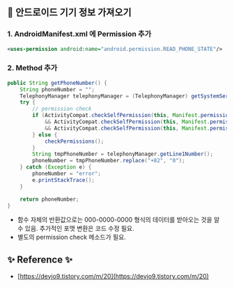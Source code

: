 ## 📌 안드로이드 기기 정보 가져오기

### 1. AndroidManifest.xml 에 Permission 추가

```xml
<uses-permission android:name="android.permission.READ_PHONE_STATE"/>
```

### 2. Method 추가

```java
public String getPhoneNumber() {
    String phoneNumber = "";
    TelephonyManager telephonyManager = (TelephonyManager) getSystemService(Context.TELEPHONY_SERVICE);
    try {
        // permission check
        if (ActivityCompat.checkSelfPermission(this, Manifest.permission.READ_SMS) != PackageManager.PERMISSION_GRANTED
            && ActivityCompat.checkSelfPermission(this, Manifest.permission.READ_PHONE_NUMBERS) != PackageManager.PERMISSION_GRANTED
            && ActivityCompat.checkSelfPermission(this, Manifest.permission.READ_PHONE_STATE) != PackageManager.PERMISSION_GRANTED) {
        } else {
            checkPermissions();
        }
        String tmpPhoneNumber = telephonyManager.getLine1Number();
        phoneNumber = tmpPhoneNumber.replace("+82", "0");
    } catch (Exception e) {
        phoneNumber = "error";
        e.printStackTrace();
    }

    return phoneNumber;
}
```

- 함수 자체의 반환값으로는 000-0000-0000 형식의 데이터를 받아오는 것을 알 수 있음. 추가적인 포맷 변환은 코드 수정 필요.
- 별도의 permission check 메소드가 필요. 

## ✨ Reference ✨

- [https://devjo9.tistory.com/m/20](https://devjo9.tistory.com/m/20)
